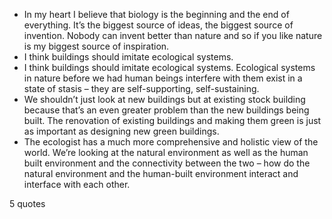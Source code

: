  - In my heart I believe that biology is the beginning and the end of everything. It’s the biggest source of ideas, the biggest source of invention. Nobody can invent better than nature and so if you like nature is my biggest source of inspiration.
 - I think buildings should imitate ecological systems.
 - I think buildings should imitate ecological systems. Ecological systems in nature before we had human beings interfere with them exist in a state of stasis – they are self-supporting, self-sustaining.
 - We shouldn’t just look at new buildings but at existing stock building because that’s an even greater problem than the new buildings being built. The renovation of existing buildings and making them green is just as important as designing new green buildings.
 - The ecologist has a much more comprehensive and holistic view of the world. We’re looking at the natural environment as well as the human built environment and the connectivity between the two – how do the natural environment and the human-built environment interact and interface with each other.

5 quotes
